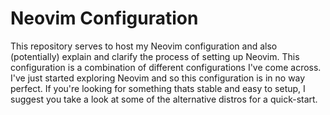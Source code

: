 # Neovim Configuration

This repository serves to host my Neovim configuration and also (potentially) explain and clarify the process of setting up Neovim. This configuration is a combination of different configurations I've come across. I've just started exploring Neovim and so this configuration is in no way perfect. If you're looking for something thats stable and easy to setup, I suggest you take a look at some of the alternative distros for a quick-start.
